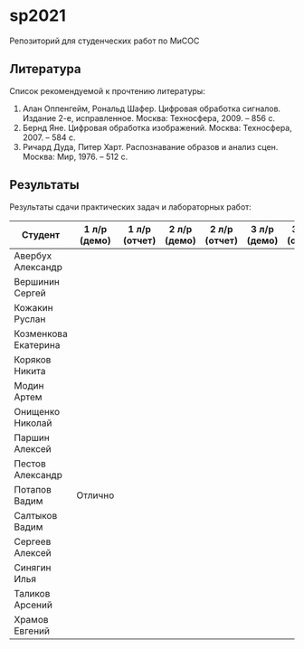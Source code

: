 # sp2021
Репозиторий для студенческих работ по МиСОС

Литература
----------
Список рекомендуемой к прочтению литературы:
1. Алан Оппенгейм, Рональд Шафер. Цифровая обработка сигналов. Издание 2-е, исправленное. Москва: Техносфера, 2009. – 856 с.
2. Бернд Яне. Цифровая обработка изображений. Москва: Техносфера, 2007. – 584 с.
3. Ричард Дуда, Питер Харт. Распознавание образов и анализ сцен. Москва: Мир, 1976. – 512 с.

Результаты
----------

Результаты сдачи практических задач и лабораторных работ:

| Студент              | 1 л/р (демо) | 1 л/р (отчет) | 2 л/р (демо) | 2 л/р (отчет) | 3 л/р (демо) | 3 л/р (отчет) |
| -------------------- | ------------ | ------------- | ------------ | ------------- | ------------ | ------------- |
| Авербух Александр    |              |               |              |               |              |               |
| Вершинин Сергей      |              |               |              |               |              |               |
| Кожакин Руслан       |              |               |              |               |              |               |
| Козменкова Екатерина |              |               |              |               |              |               |
| Коряков Никита       |              |               |              |               |              |               |
| Модин Артем          |              |               |              |               |              |               |
| Онищенко Николай     |              |               |              |               |              |               |
| Паршин Алексей       |              |               |              |               |              |               |
| Пестов Александр     |              |               |              |               |              |               |
| Потапов Вадим        | Отлично      |               |              |               |              |               |
| Салтыков Вадим       |              |               |              |               |              |               |
| Сергеев Алексей      |              |               |              |               |              |               |
| Синягин Илья         |              |               |              |               |              |               |
| Таликов Арсений      |              |               |              |               |              |               |
| Храмов Евгений       |              |               |              |               |              |               |
